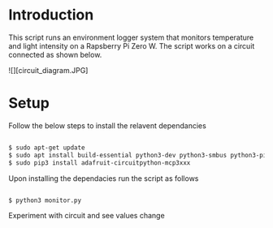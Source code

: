 # Introduction

This script runs an environment logger system that monitors temperature and light intensity on a Rapsberry Pi Zero W. The script works on a circuit connected as shown below.

![][circuit_diagram.JPG]

# Setup

Follow the below steps to install the relavent dependancies 

```bash

$ sudo apt-get update
$ sudo apt install build-essential python3-dev python3-smbus python3-pip
$ sudo pip3 install adafruit-circuitpython-mcp3xxx

```

Upon installing the dependacies run the script as follows

```bash

$ python3 monitor.py

```
Experiment with circuit and see values change
